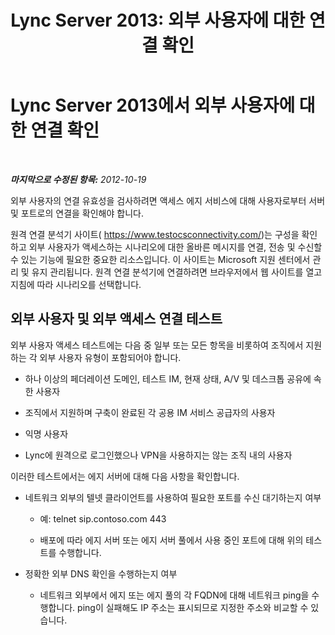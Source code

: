 ﻿---
title: 'Lync Server 2013: 외부 사용자에 대한 연결 확인'
TOCTitle: 외부 사용자에 대한 연결 확인
ms:assetid: 5c02bd6e-1c96-448a-a21d-58c9961c6640
ms:mtpsurl: https://technet.microsoft.com/ko-kr/library/Gg398402(v=OCS.15)
ms:contentKeyID: 49303759
ms.date: 08/24/2015
mtps_version: v=OCS.15
ms.translationtype: HT
---

# Lync Server 2013에서 외부 사용자에 대한 연결 확인

 

_**마지막으로 수정된 항목:** 2012-10-19_

외부 사용자의 연결 유효성을 검사하려면 액세스 에지 서비스에 대해 사용자로부터 서버 및 포트로의 연결을 확인해야 합니다.

원격 연결 분석기 사이트( <https://www.testocsconnectivity.com/>)는 구성을 확인하고 외부 사용자가 액세스하는 시나리오에 대한 올바른 메시지를 연결, 전송 및 수신할 수 있는 기능에 필요한 중요한 리소스입니다. 이 사이트는 Microsoft 지원 센터에서 관리 및 유지 관리됩니다. 원격 연결 분석기에 연결하려면 브라우저에서 웹 사이트를 열고 지침에 따라 시나리오를 선택합니다.

## 외부 사용자 및 외부 액세스 연결 테스트

외부 사용자 액세스 테스트에는 다음 중 일부 또는 모든 항목을 비롯하여 조직에서 지원하는 각 외부 사용자 유형이 포함되어야 합니다.

  - 하나 이상의 페더레이션 도메인, 테스트 IM, 현재 상태, A/V 및 데스크톱 공유에 속한 사용자

  - 조직에서 지원하며 구축이 완료된 각 공용 IM 서비스 공급자의 사용자

  - 익명 사용자

  - Lync에 원격으로 로그인했으나 VPN을 사용하지는 않는 조직 내의 사용자

이러한 테스트에서는 에지 서버에 대해 다음 사항을 확인합니다.

  - 네트워크 외부의 텔넷 클라이언트를 사용하여 필요한 포트를 수신 대기하는지 여부
    
      - 예: telnet sip.contoso.com 443
    
      - 배포에 따라 에지 서버 또는 에지 서버 풀에서 사용 중인 포트에 대해 위의 테스트를 수행합니다.

  - 정확한 외부 DNS 확인을 수행하는지 여부
    
      - 네트워크 외부에서 에지 또는 에지 풀의 각 FQDN에 대해 네트워크 ping을 수행합니다. ping이 실패해도 IP 주소는 표시되므로 지정한 주소와 비교할 수 있습니다.

